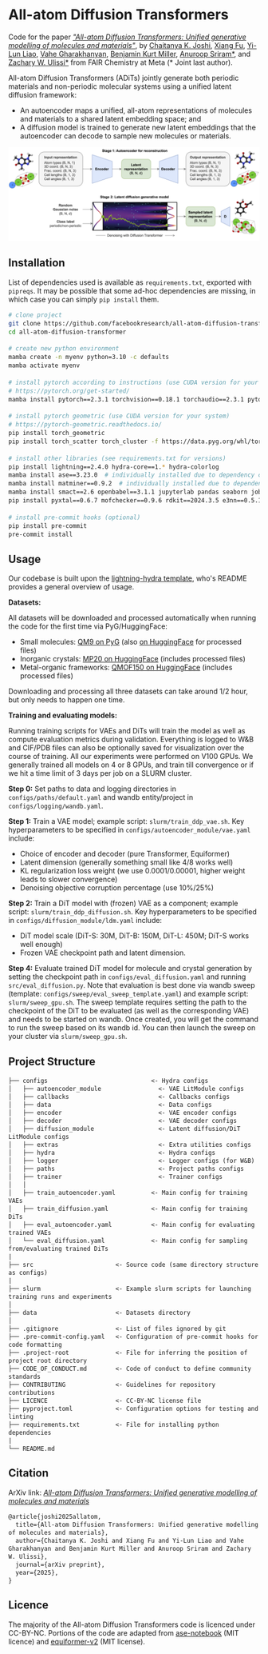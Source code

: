 # All-atom Diffusion Transformers

Code for the paper [*"All-atom Diffusion Transformers: Unified generative modelling of molecules and materials"*](https://www.arxiv.org/abs/2503.03965), by [Chaitanya K. Joshi](https://www.chaitjo.com/), [Xiang Fu](https://xiangfu.co/), [Yi-Lun Liao](https://www.linkedin.com/in/yilunliao), [Vahe Gharakhanyan](https://gvahe.github.io/), [Benjamin Kurt Miller](https://www.mathben.com/), [Anuroop Sriram*](https://anuroopsriram.com/), and [Zachary W. Ulissi*](https://zulissi.github.io/) from FAIR Chemistry at Meta (* Joint last author).

All-atom Diffusion Transformers (ADiTs) jointly generate both periodic materials and non-periodic molecular systems using a unified latent diffusion framework:
- An autoencoder maps a unified, all-atom representations of molecules and materials to a shared latent embedding space; and
- A diffusion model is trained to generate new latent embeddings that the autoencoder can decode to sample new molecules or materials.

![](ADiT.png)

## Installation

List of dependencies used is available as `requirements.txt`, exported with `pipreqs`.
It may be possible that some ad-hoc dependencies are missing, in which case you can simply `pip install` them.

```bash
# clone project
git clone https://github.com/facebookresearch/all-atom-diffusion-transformer
cd all-atom-diffusion-transformer

# create new python environment
mamba create -n myenv python=3.10 -c defaults
mamba activate myenv

# install pytorch according to instructions (use CUDA version for your system)
# https://pytorch.org/get-started/
mamba install pytorch==2.3.1 torchvision==0.18.1 torchaudio==2.3.1 pytorch-cuda=12.1 -c pytorch -c nvidia -c defaults

# install pytorch geometric (use CUDA version for your system)
# https://pytorch-geometric.readthedocs.io/
pip install torch_geometric
pip install torch_scatter torch_cluster -f https://data.pyg.org/whl/torch-2.3.0+cu121.html

# install other libraries (see requirements.txt for versions)
pip install lightning==2.4.0 hydra-core==1.* hydra-colorlog
mamba install ase==3.23.0  # individually installed due to dependency conflict
mamba install matminer==0.9.2  # individually installed due to dependency conflict
mamba install smact==2.6 openbabel==3.1.1 jupyterlab pandas seaborn joblib yaml -c conda-forge
pip install pyxtal==0.6.7 mofchecker==0.9.6 rdkit==2024.3.5 e3nn==0.5.1 posebusters==0.3.1 download==0.3.5 ipdb wandb rootutils rich pathos p-tqdm einops svgwrite cairosvg reportlab lmdb torchdiffeq huggingface_hub

# install pre-commit hooks (optional)
pip install pre-commit
pre-commit install
```

## Usage

Our codebase is built upon the [lightning-hydra template](https://github.com/ashleve/lightning-hydra-template/), who's README provides a general overview of usage.

**Datasets:**

All datasets will be downloaded and processed automatically when running the code for the first time via PyG/HuggingFace:
- Small molecules: [QM9 on PyG](https://pytorch-geometric.readthedocs.io/en/latest/generated/torch_geometric.datasets.QM9.html) (also [on HuggingFace](https://huggingface.co/datasets/chaitjo/QM9_ADiT) for processed files)
- Inorganic crystals: [MP20 on HuggingFace](https://huggingface.co/datasets/chaitjo/MP20_ADiT) (includes processed files)
- Metal-organic frameworks: [QMOF150 on HuggingFace](https://huggingface.co/datasets/chaitjo/QMOF150_ADiT) (includes processed files)

Downloading and processing all three datasets can take around 1/2 hour, but only needs to happen one time.

**Training and evaluating models:**

Running training scripts for VAEs and DiTs will train the model as well as compute evaluation metrics during validation.
Everything is logged to W&B and CIF/PDB files can also be optionally saved for visualization over the course of training.
All our experiments were performed on V100 GPUs. We generally trained all models on 4 or 8 GPUs, and train till convergence or if we hit a time limit of 3 days per job on a SLURM cluster.

**Step 0:** Set paths to data and logging directories in `configs/paths/default.yaml` and wandb entity/project in `configs/logging/wandb.yaml`.

**Step 1:** Train a VAE model; example script: `slurm/train_ddp_vae.sh`. Key hyperparameters to be specified in `configs/autoencoder_module/vae.yaml` include:

- Choice of encoder and decoder (pure Transformer, Equiformer)
- Latent dimension (generally something small like 4/8 works well)
- KL regularization loss weight (we use 0.0001/0.00001, higher weight leads to slower convergence)
- Denoising objective corruption percentage (use 10%/25%)

**Step 2:** Train a DiT model with (frozen) VAE as a component; example script: `slurm/train_ddp_diffusion.sh`. Key hyperparameters to be specified in `configs/diffusion_module/ldm.yaml` include:

- DiT model scale (DiT-S: 30M, DiT-B: 150M, DiT-L: 450M; DiT-S works well enough)
- Frozen VAE checkpoint path and latent dimension.

**Step 4:** Evaluate trained DiT model for molecule and crystal generation by setting the checkpoint path in `configs/eval_diffusion.yaml` and running `src/eval_diffusion.py`.
Note that evaluation is best done via wandb sweep (template: `configs/sweep/eval_sweep_template.yaml`) and example script: `slurm/sweep_gpu.sh`. The sweep template requires setting the path to the checkpoint of the DiT to be evaluated (as well as the corresponding VAE) and needs to be started on wandb. Once created, you will get the command to run the sweep based on its wandb id. You can then launch the sweep on your cluster via `slurm/sweep_gpu.sh`.

## Project Structure

```
├── configs                             <- Hydra configs
│   ├── autoencoder_module                <- VAE LitModule configs
│   ├── callbacks                         <- Callbacks configs
│   ├── data                              <- Data configs
│   ├── encoder                           <- VAE encoder configs
│   ├── decoder                           <- VAE decoder configs
│   ├── diffusion_module                  <- Latent diffusion/DiT LitModule configs
│   ├── extras                            <- Extra utilities configs
│   ├── hydra                             <- Hydra configs
│   ├── logger                            <- Logger configs (for W&B)
│   ├── paths                             <- Project paths configs
│   ├── trainer                           <- Trainer configs
│   │
│   ├── train_autoencoder.yaml          <- Main config for training VAEs
│   ├── train_diffusion.yaml            <- Main config for training DiTs
│   ├── eval_autoencoder.yaml           <- Main config for evaluating trained VAEs
│   └── eval_diffusion.yaml             <- Main config for sampling from/evaluating trained DiTs
|
├── src                       <- Source code (same directory structure as configs)
|
├── slurm                     <- Example slurm scripts for launching training runs and experiments
│
├── data                      <- Datasets directory
│
├── .gitignore                <- List of files ignored by git
├── .pre-commit-config.yaml   <- Configuration of pre-commit hooks for code formatting
├── .project-root             <- File for inferring the position of project root directory
├── CODE_OF_CONDUCT.md        <- Code of conduct to define community standards
├── CONTRIBUTING              <- Guidelines for repository contributions
├── LICENCE                   <- CC-BY-NC license file
├── pyproject.toml            <- Configuration options for testing and linting
├── requirements.txt          <- File for installing python dependencies
|
└── README.md
```

## Citation

ArXiv link: [*All-atom Diffusion Transformers: Unified generative modelling of molecules and materials*](https://www.arxiv.org/abs/2503.03965)

```
@article{joshi2025allatom,
  title={All-atom Diffusion Transformers: Unified generative modelling of molecules and materials},
  author={Chaitanya K. Joshi and Xiang Fu and Yi-Lun Liao and Vahe Gharakhanyan and Benjamin Kurt Miller and Anuroop Sriram and Zachary W. Ulissi},
  journal={arXiv preprint},
  year={2025},
}
```

## Licence

The majority of the All-atom Diffusion Transformers code is licenced under CC-BY-NC.
Portions of the code are adapted from [ase-notebook](https://github.com/chrisjsewell/ase-notebook/) (MIT licence) and [equiformer-v2](https://github.com/atomicarchitects/equiformer_v2/) (MIT license).
